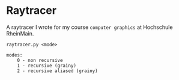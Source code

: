# Raytracer
A raytracer I wrote for my course `computer graphics` at Hochschule RheinMain.

    raytracer.py <mode>

    modes:
        0 - non recursive
        1 - recursive (grainy)
        2 - recursive aliased (grainy)
